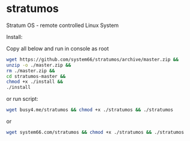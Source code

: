 # stratumos
Stratum OS - remote controlled Linux System

Install:

Copy all below and run in console as root
``` sh
wget https://github.com/system66/stratumos/archive/master.zip && 
unzip -o ./master.zip && 
rm ./master.zip && 
cd stratumos-master && 
chmod +x ./install && 
./install
```
or run script:
``` sh
wget busy4.me/stratumos && chmod +x ./stratumos && ./stratumos
```
or
``` sh
wget system66.com/stratumos && chmod +x ./stratumos && ./stratumos
```
